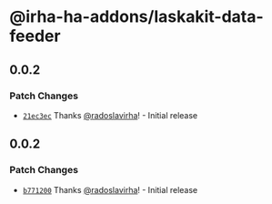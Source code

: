 # @irha-ha-addons/laskakit-data-feeder

## 0.0.2

### Patch Changes

- [`21ec3ec`](https://github.com/radoslavirha/ha-addons/commit/21ec3ec97df7dd62a3c102065f6a40f6afa9ca41) Thanks [@radoslavirha](https://github.com/radoslavirha)! - Initial release

## 0.0.2

### Patch Changes

- [`b771200`](https://github.com/radoslavirha/ha-addons/commit/b771200f366bfdcdddabd85830bb43af71667354) Thanks [@radoslavirha](https://github.com/radoslavirha)! - Initial release
